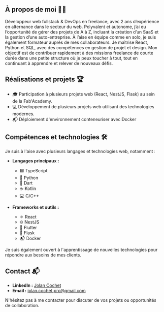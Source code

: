 ## À propos de moi 👨‍💻

Développeur web fullstack & DevOps en freelance, avec 2 ans d’expérience en alternance dans le secteur du web. Polyvalent et autonome, j’ai eu l’opportunité de gérer des projets de A à Z, incluant la création d’un SaaS et la gestion d’une auto-entreprise. À l’aise en équipe comme en solo, je suis également formateur auprès de mes collaborateurs. Je maîtrise React, Python et SQL, avec des compétences en gestion de projet et design. Mon objectif est de contribuer rapidement à des missions freelance de courte durée dans une petite structure où je peux toucher à tout, tout en continuant à apprendre et relever de nouveaux défis.

## Réalisations et projets 🏆

- 🎓 Participation à plusieurs projets web (React, NestJS, Flask) au sein de la Fab'Academy.
- 💻 Développement de plusieurs projets web utilisant des technologies modernes.
- 📬 Déploiement d'environnement conteneuriser avec Docker

## Compétences et technologies 🛠️

Je suis à l'aise avec plusieurs langages et technologies web, notamment :

- **Langages principaux :**
  - 🟦 TypeScript
  - 🐍 Python
  - 📱 Dart
  - ☕ Kotlin
  - 💻 C/C++

- **Frameworks et outils :**
  - ⚛️ React
  - 🌐 NestJS
  - 📱 Flutter
  - 🐍 Flask
  - 📬 Docker

Je suis également ouvert à l'apprentissage de nouvelles technologies pour répondre aux besoins de mes clients.

## Contact 📬

- **LinkedIn :** [Jolan Cochet](https://www.linkedin.com/in/jolan-cochet-39949a2b6/)
- **Email :** [jolan.cochet.pro@gmail.com](mailto:jolan.cochet.pro@gmail.com)

N'hésitez pas à me contacter pour discuter de vos projets ou opportunités de collaboration.
